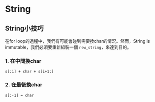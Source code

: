 # String

## String小技巧

在for loop的過程中，我們有可能會碰到需要換char的情況。然而，String is immutable，我們必須要重新組裝一個 `new_string`，來達到目的。

### 1. 在中間換char

`s[:i] + char + s[i+1:]`

### 2. 在最後換char

`s[:-1] = char`



